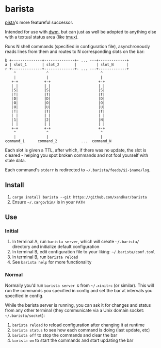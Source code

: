 barista
===============================================================================

[pista](https://github.com/xandkar/pista)'s more featureful successor.

Intended for use with [dwm](https://dwm.suckless.org/), but can just as well be
adopted to anything else with a textual status area (like
[tmux](https://github.com/tmux/)).

Runs N shell commands (specified in configuration file), asynchronously reads
lines from them and routes to N corresponding slots on the bar:

    b +--------------+--------------+- ... ---+-------------+
    a | slot_1       | slot_2       |         | slot_N      |
    r +--------------+--------------+- ... ---+-------------+
        ^              ^                        ^
        |              |                        |
       +-+            +-+                      +-+
       | |            | |                      | |
       |S|            |S|                      |S|
       |T|            |T|                      |T|
       |D|            |D|                      |D|
       |O|            |O|                      |O|
       |U|            |U|                      |U|
       |T|            |T|                      |T|
       | |            | |                      | |
       |1|            |2|                      |N|
       | |            | |                      | |
       +-+            +-+                      +-+
        ^              ^                        ^
        |              |                        |
    command_1      command_2           ...  command_N

Each slot is given a TTL, after which, if there was no update, the slot is
cleared - helping you spot broken commands and not fool yourself with stale
data.

Each command's `stderr` is redirected to `~/.barista/feeds/$i-$name/log`.

Install
-------------------------------------------------------------------------------

1. `cargo install barista --git https://github.com/xandkar/barista`
2. Ensure `~/.cargo/bin/` is in your `PATH`

Use
-------------------------------------------------------------------------------

### Initial

1. In terminal A, run `barista server`, which will create `~/.barista/`
   directory and initialize default configuration
2. In terminal B, edit configuration file to your liking: `~/.barista/conf.toml`
3. In terminal B, run `barista reload`
4. See `barista help` for more functionality

### Normal

Normally you'd run `barista server &` from `~/.xinitrc` (or similar). This will
run the commands you specified in config and set the bar at intervals you
specified in config.

While the barista server is running, you can ask it for changes and status from
any other terminal (they communicate via a Unix domain socket:
`~/.barista/socket`):

1. `barista reload` to reload configuration after changing it at runtime
2. `barista status` to see how each command is doing (last update, etc)
3. `barista off` to stop the commands and clear the bar
4. `barista on` to start the commands and start updating the bar

